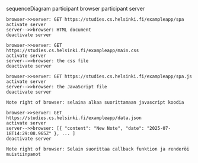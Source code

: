 sequenceDiagram
    participant browser
    participant server
    
    browser->>server: GET https://studies.cs.helsinki.fi/exampleapp/spa
    activate server
    server-->>browser: HTML document
    deactivate server
    
    browser->>server: GET https://studies.cs.helsinki.fi/exampleapp/main.css
    activate server
    server-->>browser: the css file
    deactivate server
    
    browser->>server: GET https://studies.cs.helsinki.fi/exampleapp/spa.js
    activate server
    server-->>browser: the JavaScript file
    deactivate server
    
    Note right of browser: selaina alkaa suorittamaan javascript koodia
    
    browser->>server: GET https://studies.cs.helsinki.fi/exampleapp/data.json
    activate server
    server-->>browser: [{ "content": "New Note", "date": "2025-07-18T14:29:08.965Z" }, ... ]
    deactivate server    

    Note right of browser: Selain suorittaa callback funktion ja renderöi muistiinpanot